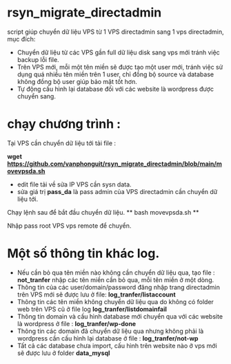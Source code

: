 # rsyn_migrate_directadmin

script giúp chuyển dữ liệu VPS từ 1 VPS directadmin sang 1 vps directadmin, mục đích:

+ Chuyển dữ liệu từ các VPS gần full dữ liệu disk sang vps mới tránh việc backup lỗi file.
+ Trên VPS mới, mỗi một tên miền sẽ được tạo một user mới, tránh việc sử dụng quá nhiều tên miền trên 1 user, chỉ đồng bộ source và database không đồng bộ user giúp bảo mật tốt hơn.
+ Tự động cấu hình lại database đối với các website là wordpress được chuyển sang.


# chạy chương trình :

Tại VPS cần chuyển dữ liệu tới tải file :

**wget https://github.com/vanphonguit/rsyn_migrate_directadmin/blob/main/movevpsda.sh**

+ edit file tải về sửa IP VPS cần sysn data.
+ sửa giá trị **pass_da** là pass admin của VPS directadmin cần chuyển dữ liệu tới.

Chạy lệnh sau để bắt đầu chuyển dữ liệu.
**
bash movevpsda.sh
**

Nhập pass root VPS vps remote để chuyển.


# Một số thông tin khác log.

+ Nếu cần bỏ qua tên miền nào không cần chuyển dữ liệu qua, tạo file : **not_tranfer** nhập các tên miền cần bỏ qua, mỗi tên miền ở một dòng.
+ Thông tin của các user/domain/password đăng nhập trang directadmin trên VPS mới sẽ được lưu ở file: **log_tranfer/listaccount**
+ Thông tin các tên miền không chuyển dữ liệu qua do không có folder web trên VPS cũ ở file log **log_tranfer/listdomainfail**
+ Thông tin domain và cấu hình database mới chuyển qua với các website là wordpress ở file : **log_tranfer/wp-done**
+ Thông tin các domain đã chuyển dữ liệu qua nhưng không phải là wordpress cần cấu hình lại database ở file : **log_tranfer/not-wp**
+ Tất cả các database chưa import, cấu hình trên website nào ở vps mới sẽ được lưu ở folder **data_mysql**
